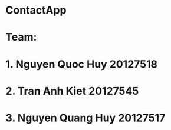 # ContactApp
# Team:
# 1. Nguyen Quoc Huy 20127518
# 2. Tran Anh Kiet 20127545
# 3. Nguyen Quang Huy 20127517
